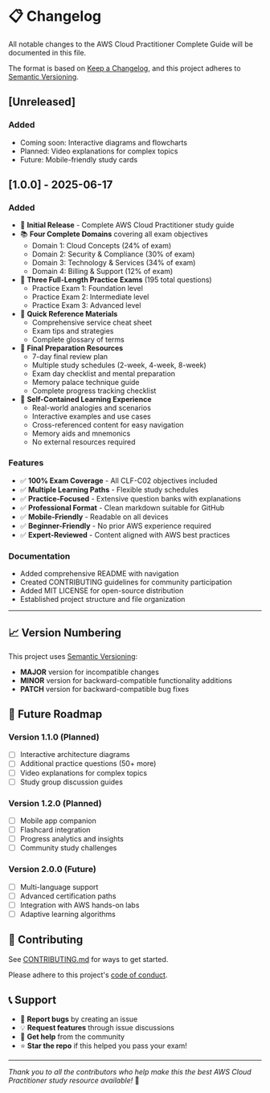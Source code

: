 # 📋 Changelog

All notable changes to the AWS Cloud Practitioner Complete Guide will be documented in this file.

The format is based on [Keep a Changelog](https://keepachangelog.com/en/1.0.0/),
and this project adheres to [Semantic Versioning](https://semver.org/spec/v2.0.0.html).

## [Unreleased]

### Added
- Coming soon: Interactive diagrams and flowcharts
- Planned: Video explanations for complex topics
- Future: Mobile-friendly study cards

## [1.0.0] - 2025-06-17

### Added
- 🎉 **Initial Release** - Complete AWS Cloud Practitioner study guide
- 📚 **Four Complete Domains** covering all exam objectives
  - Domain 1: Cloud Concepts (24% of exam)
  - Domain 2: Security & Compliance (30% of exam) 
  - Domain 3: Technology & Services (34% of exam)
  - Domain 4: Billing & Support (12% of exam)
- 📝 **Three Full-Length Practice Exams** (195 total questions)
  - Practice Exam 1: Foundation level
  - Practice Exam 2: Intermediate level  
  - Practice Exam 3: Advanced level
- 🚀 **Quick Reference Materials**
  - Comprehensive service cheat sheet
  - Exam tips and strategies
  - Complete glossary of terms
- 🎯 **Final Preparation Resources**
  - 7-day final review plan
  - Multiple study schedules (2-week, 4-week, 8-week)
  - Exam day checklist and mental preparation
  - Memory palace technique guide
  - Complete progress tracking checklist
- 📖 **Self-Contained Learning Experience**
  - Real-world analogies and scenarios
  - Interactive examples and use cases
  - Cross-referenced content for easy navigation
  - Memory aids and mnemonics
  - No external resources required

### Features
- ✅ **100% Exam Coverage** - All CLF-C02 objectives included
- ✅ **Multiple Learning Paths** - Flexible study schedules
- ✅ **Practice-Focused** - Extensive question banks with explanations
- ✅ **Professional Format** - Clean markdown suitable for GitHub
- ✅ **Mobile-Friendly** - Readable on all devices
- ✅ **Beginner-Friendly** - No prior AWS experience required
- ✅ **Expert-Reviewed** - Content aligned with AWS best practices

### Documentation
- Added comprehensive README with navigation
- Created CONTRIBUTING guidelines for community participation
- Added MIT LICENSE for open-source distribution
- Established project structure and file organization

---

## 📈 Version Numbering

This project uses [Semantic Versioning](https://semver.org/):
- **MAJOR** version for incompatible changes
- **MINOR** version for backward-compatible functionality additions  
- **PATCH** version for backward-compatible bug fixes

## 🎯 Future Roadmap

### Version 1.1.0 (Planned)
- [ ] Interactive architecture diagrams
- [ ] Additional practice questions (50+ more)
- [ ] Video explanations for complex topics
- [ ] Study group discussion guides

### Version 1.2.0 (Planned)  
- [ ] Mobile app companion
- [ ] Flashcard integration
- [ ] Progress analytics and insights
- [ ] Community study challenges

### Version 2.0.0 (Future)
- [ ] Multi-language support
- [ ] Advanced certification paths
- [ ] Integration with AWS hands-on labs
- [ ] Adaptive learning algorithms

## 🤝 Contributing

See [CONTRIBUTING.md](CONTRIBUTING.md) for ways to get started.

Please adhere to this project's [code of conduct](CONTRIBUTING.md#code-of-conduct).

## 📞 Support

- 🐛 **Report bugs** by creating an issue
- 💡 **Request features** through issue discussions  
- 🤝 **Get help** from the community
- ⭐ **Star the repo** if this helped you pass your exam!

---

*Thank you to all the contributors who help make this the best AWS Cloud Practitioner study resource available!* 🌟
